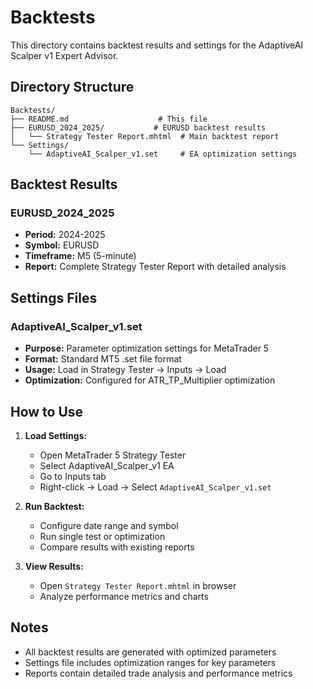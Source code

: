 # Backtests

This directory contains backtest results and settings for the AdaptiveAI Scalper v1 Expert Advisor.

## Directory Structure

```
Backtests/
├── README.md                    # This file
├── EURUSD_2024_2025/           # EURUSD backtest results
│   └── Strategy Tester Report.mhtml  # Main backtest report
└── Settings/
    └── AdaptiveAI_Scalper_v1.set     # EA optimization settings
```

## Backtest Results

### EURUSD_2024_2025
- **Period:** 2024-2025
- **Symbol:** EURUSD
- **Timeframe:** M5 (5-minute)
- **Report:** Complete Strategy Tester Report with detailed analysis

## Settings Files

### AdaptiveAI_Scalper_v1.set
- **Purpose:** Parameter optimization settings for MetaTrader 5
- **Format:** Standard MT5 .set file format
- **Usage:** Load in Strategy Tester → Inputs → Load
- **Optimization:** Configured for ATR_TP_Multiplier optimization

## How to Use

1. **Load Settings:**
   - Open MetaTrader 5 Strategy Tester
   - Select AdaptiveAI_Scalper_v1 EA
   - Go to Inputs tab
   - Right-click → Load → Select `AdaptiveAI_Scalper_v1.set`

2. **Run Backtest:**
   - Configure date range and symbol
   - Run single test or optimization
   - Compare results with existing reports

3. **View Results:**
   - Open `Strategy Tester Report.mhtml` in browser
   - Analyze performance metrics and charts

## Notes

- All backtest results are generated with optimized parameters
- Settings file includes optimization ranges for key parameters
- Reports contain detailed trade analysis and performance metrics
